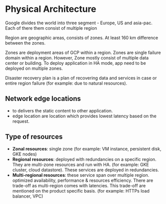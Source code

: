 # Physical Architecture

Google divides the world into three segment - Europe, US and asia-pac. Each of there them consist of multiple region

Region are geographic areas, consists of zones. At least 160 km difference between the zones.

Zones are deployment areas of GCP within a region.
Zones are single failure domain within a region.
However, Zone mostly consist of multiple data center or building.
To deploy application in HA mode, app need to be deployed on multiple zones.

Disaster recovery plan is a plan of recovering data and services in case or entire region failure (for example: due to natural resources).

## Network edge locations

- to delivers the static content to other application.
- edge location are location which provides lowest latency based on the request.

## Type of resources

- **Zonal resources**: single zone (for example: VM instance, persistent disk, GKE nodes)
- **Regional resources**: deployed with redundancies on a specific region. They are multi-zone resources and run with HA. (for example: GKE cluster, cloud datastore). These services are deployed in redundancies.
- **Multi-regional resources**: these service span over multiple region. optimized availability, performance & resources efficiency. There are trade-off as multi-region comes with latencies. This trade-off are mentioned on the product specific basis. (for example: HTTPs load balancer, VPC)

